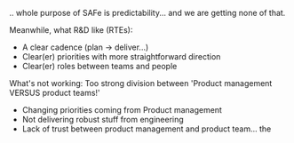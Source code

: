 .. whole purpose of SAFe is predictability... and we are getting none of that.

Meanwhile, what R&D like (RTEs):
- A clear cadence (plan -> deliver...)
- Clear(er) priorities with more straightforward direction
- Clear(er) roles between teams and people

What's not working: Too strong division between 'Product management VERSUS product teams!'
- Changing priorities coming from Product management
- Not delivering robust stuff from engineering
- Lack of trust between product management and product team... the

